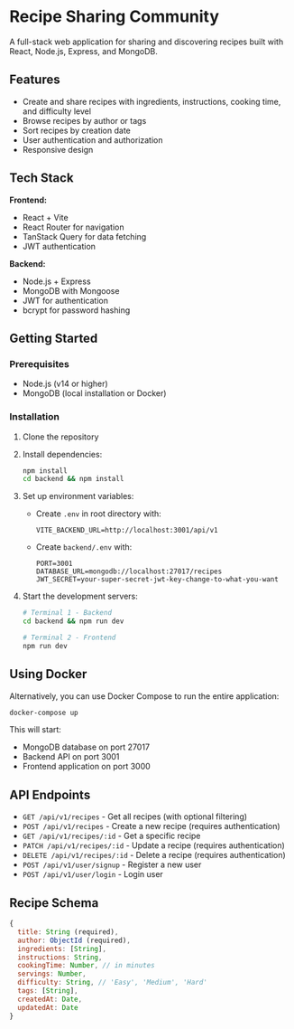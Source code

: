 # Recipe Sharing Community

A full-stack web application for sharing and discovering recipes built with React, Node.js, Express, and MongoDB.

## Features

- Create and share recipes with ingredients, instructions, cooking time, and difficulty level
- Browse recipes by author or tags
- Sort recipes by creation date
- User authentication and authorization
- Responsive design

## Tech Stack

**Frontend:**

- React + Vite
- React Router for navigation
- TanStack Query for data fetching
- JWT authentication

**Backend:**

- Node.js + Express
- MongoDB with Mongoose
- JWT for authentication
- bcrypt for password hashing

## Getting Started

### Prerequisites

- Node.js (v14 or higher)
- MongoDB (local installation or Docker)

### Installation

1. Clone the repository
2. Install dependencies:

   ```bash
   npm install
   cd backend && npm install
   ```

3. Set up environment variables:

   - Create `.env` in root directory with:
     ```
     VITE_BACKEND_URL=http://localhost:3001/api/v1
     ```
   - Create `backend/.env` with:
     ```
     PORT=3001
     DATABASE_URL=mongodb://localhost:27017/recipes
     JWT_SECRET=your-super-secret-jwt-key-change-to-what-you-want
     ```

4. Start the development servers:

   ```bash
   # Terminal 1 - Backend
   cd backend && npm run dev

   # Terminal 2 - Frontend
   npm run dev
   ```

## Using Docker

Alternatively, you can use Docker Compose to run the entire application:

```bash
docker-compose up
```

This will start:

- MongoDB database on port 27017
- Backend API on port 3001
- Frontend application on port 3000

## API Endpoints

- `GET /api/v1/recipes` - Get all recipes (with optional filtering)
- `POST /api/v1/recipes` - Create a new recipe (requires authentication)
- `GET /api/v1/recipes/:id` - Get a specific recipe
- `PATCH /api/v1/recipes/:id` - Update a recipe (requires authentication)
- `DELETE /api/v1/recipes/:id` - Delete a recipe (requires authentication)
- `POST /api/v1/user/signup` - Register a new user
- `POST /api/v1/user/login` - Login user

## Recipe Schema

```javascript
{
  title: String (required),
  author: ObjectId (required),
  ingredients: [String],
  instructions: String,
  cookingTime: Number, // in minutes
  servings: Number,
  difficulty: String, // 'Easy', 'Medium', 'Hard'
  tags: [String],
  createdAt: Date,
  updatedAt: Date
}
```
